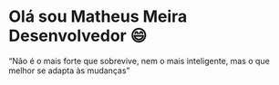 # Olá sou Matheus Meira Desenvolvedor 😄

“Não é o mais forte que sobrevive, nem o mais inteligente, mas o que melhor se adapta às mudanças”
